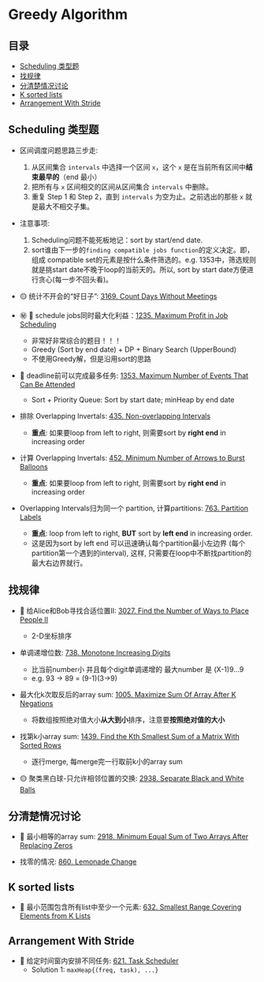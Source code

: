 # Greedy Algorithm

## 目录
* [Scheduling 类型题](#scheduling-类型题)
* [找规律](#找规律)
* [分清楚情况讨论](#分清楚情况讨论)
* [K sorted lists](#k-sorted-lists)
* [Arrangement With Stride](#arrangement-with-stride)

## Scheduling 类型题

* 区间调度问题思路三步走:
    1. 从区间集合 `intervals` 中选择一个区间 `x`，这个 `x` 是在当前所有区间中**结束最早的**（end 最小）
    2. 把所有与 `x` 区间相交的区间从区间集合 `intervals` 中删除。
    3. 重复 Step 1 和 Step 2，直到 `intervals` 为空为止。之前选出的那些 `x` 就是最大不相交子集。
* 注意事项:
    1. Scheduling问题不能死板地记：sort by start/end date.
    2. sort谁由下一步的`finding compatible jobs function`的定义决定。即，组成 compatible set的元素是按什么条件筛选的。e.g. 1353中，筛选规则就是挑start date不晚于loop的当前天的。所以, sort by start date方便进行贪心(每一步不回头看)。

* :yellow_circle: 统计不开会的“好日子”: [3169. Count Days Without Meetings](https://github.com/szhou12/leetcode-go/tree/main/leetcode/3169-Count-Days-Without-Meetings)

* :secret: :red_circle: schedule jobs同时最大化利益：[1235. Maximum Profit in Job Scheduling](https://github.com/szhou12/leetcode-go/tree/main/leetcode/1235-Maximum-Profit-in-Job-Scheduling)
    * 非常好非常综合的题目！！！
    * Greedy (Sort by end date) + DP + Binary Search (UpperBound)
    * 不使用Greedy解，但是沿用sort的思路

* :red_circle: deadline前可以完成最多任务: [1353. Maximum Number of Events That Can Be Attended](https://github.com/szhou12/leetcode-go/tree/main/leetcode/1353-Maximum-Number-of-Events-That-Can-Be-Attended)
    * Sort + Priority Queue: Sort by start date; minHeap by end date

* 排除 Overlapping Invertals: [435. Non-overlapping Intervals](https://github.com/szhou12/leetcode-go/tree/main/leetcode/0435-Non-overlapping-Intervals)
    * **重点**: 如果要loop from left to right, 则需要sort by **right end** in increasing order

* 计算 Overlapping Invertals: [452. Minimum Number of Arrows to Burst Balloons](https://github.com/szhou12/leetcode-go/tree/main/leetcode/0452-Minimum-Number-of-Arrows-to-Burst-Balloons)
    * **重点**: 如果要loop from left to right, 则需要sort by **right end** in increasing order

* Overlapping Intervals归为同一个 partition, 计算partitions: [763. Partition Labels](https://github.com/szhou12/leetcode-go/tree/main/leetcode/0763-Partition-Labels)
    * **重点**: loop from left to right, **BUT** sort by **left end** in increasing order.
    * 这是因为sort by left end 可以迅速确认每个partition最小左边界 (每个partition第一个遇到的interval), 这样, 只需要在loop中不断找partition的最大右边界就行。

## 找规律

* :red_circle: 给Alice和Bob寻找合适位置II: [3027. Find the Number of Ways to Place People II](https://github.com/szhou12/leetcode-go/tree/main/leetcode/3027-Find-the-Number-of-Ways-to-Place-People-II)
    * 2-D坐标排序

* 单调递增位数: [738. Monotone Increasing Digits](https://github.com/szhou12/leetcode-go/tree/main/leetcode/0738-Monotone-Increasing-Digits)
    * 比当前number小 并且每个digit单调递增的 最大number 是 (X-1)9...9
    * e.g. 93 -> 89 = (9-1)(3->9)

* 最大化k次取反后的array sum: [1005. Maximize Sum Of Array After K Negations](https://github.com/szhou12/leetcode-go/tree/main/leetcode/1005-Maximize-Sum-Of-Array-After-K-Negations)
    * 将数组按照绝对值大小**从大到小**排序，注意要**按照绝对值的大小**

* 找第k小array sum: [1439. Find the Kth Smallest Sum of a Matrix With Sorted Rows](https://github.com/szhou12/leetcode-go/tree/main/leetcode/1439-Find-the-Kth-Smallest-Sum-of-a-Matrix-With-Sorted-Rows)
    * 逐行merge, 每merge完一行取前k小的array sum

* :yellow_circle: 聚类黑白球-只允许相邻位置的交换: [2938. Separate Black and White Balls](https://github.com/szhou12/leetcode-go/tree/main/leetcode/2938-Separate-Black-and-White-Balls)

## 分清楚情况讨论

* :red_circle: 最小相等的array sum: [2918. Minimum Equal Sum of Two Arrays After Replacing Zeros](https://github.com/szhou12/leetcode-go/tree/main/leetcode/2918-Minimum-Equal-Sum-of-Two-Arrays-After-Replacing-Zeros)

* 找零的情况: [860. Lemonade Change](https://github.com/szhou12/leetcode-go/tree/main/leetcode/0860-Lemonade-Change)

## K sorted lists
* :red_circle: 最小范围包含所有list中至少一个元素: [632. Smallest Range Covering Elements from K Lists](https://github.com/szhou12/leetcode-go/tree/main/leetcode/0632-Smallest-Range-Covering-Elements-from-K-Lists)

## Arrangement With Stride
* :red_circle: 给定时间窗内安排不同任务: [621. Task Scheduler](https://github.com/szhou12/leetcode-go/tree/main/leetcode/0621-Task-Scheduler)
    * Solution 1: `maxHeap{(freq, task), ...}`